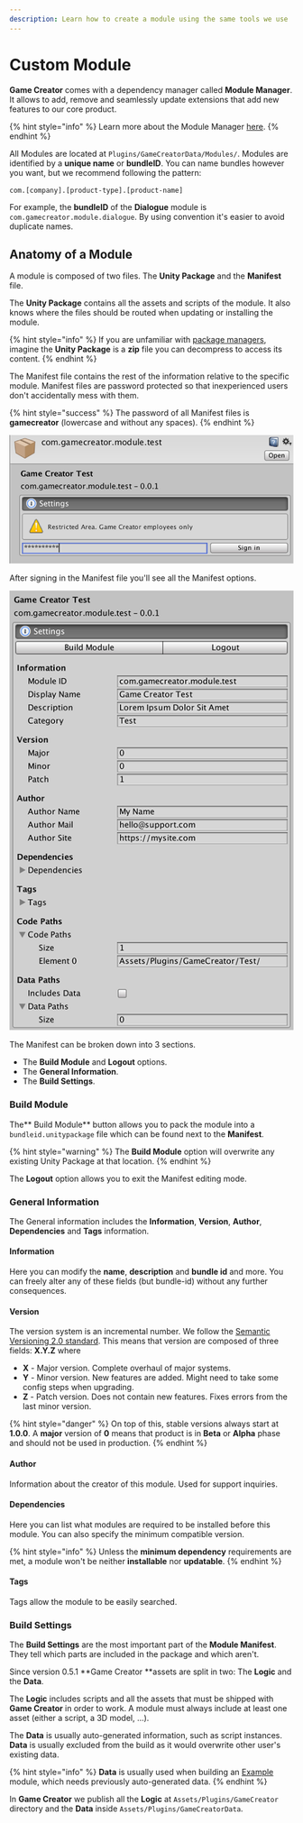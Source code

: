 ```yaml
---
description: Learn how to create a module using the same tools we use
---
```


# Custom Module

**Game Creator** comes with a dependency manager called **Module Manager**. It allows to add, remove and seamlessly update extensions that add new features to our core product.

{% hint style="info" %}
Learn more about the Module Manager [here](../module-manager.md).
{% endhint %}

All Modules are located at `Plugins/GameCreatorData/Modules/`. Modules are identified by a **unique name** or **bundleID**. You can name bundles however you want, but we recommend following the pattern:

```text
com.[company].[product-type].[product-name]
```

For example, the **bundleID** of the **Dialogue** module is `com.gamecreator.module.dialogue`. By using convention it's easier to avoid duplicate names. 

## Anatomy of a Module

A module is composed of two files. The **Unity Package** and the **Manifest** file.

The **Unity Package** contains all the assets and scripts of the module. It also knows where the files should be routed when updating or installing the module.

{% hint style="info" %}
If you are unfamiliar with [package managers](https://en.wikipedia.org/wiki/Package_manager), imagine the **Unity Package** is a **zip** file you can decompress to access its content.
{% endhint %}

The Manifest file contains the rest of the information relative to the specific module. Manifest files are password protected so that inexperienced users don't accidentally mess with them.

{% hint style="success" %}
The password of all Manifest files is **gamecreator** \(lowercase and without any spaces\).
{% endhint %}

![\(Example of Manifest file\)](../../.gitbook/assets/custom-mm-manifest.png)

After signing in the Manifest file you'll see all the Manifest options.

![\(Custom Manifest file with testing values\)](../../.gitbook/assets/custom-mm-manifest-file.png)

The Manifest can be broken down into 3 sections.

* The **Build Module** and **Logout** options.
* The **General Information**.
* The **Build Settings**.

### Build Module

The** Build Module** button allows you to pack the module into a `bundleid.unitypackage` file which can be found next to the **Manifest**.

{% hint style="warning" %}
The **Build Module** option will overwrite any existing Unity Package at that location.
{% endhint %}

The **Logout** option allows you to exit the Manifest editing mode.

### General Information

The General information includes the **Information**, **Version**, **Author**, **Dependencies** and **Tags** information.

#### Information

Here you can modify the **name**, **description** and **bundle id** and more. You can freely alter any of these fields \(but bundle-id\) without any further consequences.

#### Version

The version system is an incremental number. We follow the [Semantic Versioning 2.0 standard](https://semver.org/). This means that version are composed of three fields: **X.Y.Z** where

* **X** - Major version. Complete overhaul of major systems.
* **Y** - Minor version. New features are added. Might need to take some config steps when upgrading.
* **Z** - Patch version. Does not contain new features. Fixes errors from the last minor version.

{% hint style="danger" %}
On top of this, stable versions always start at **1.0.0**. A **major** version of **0** means that product is in **Beta** or **Alpha** phase and should not be used in production.
{% endhint %}

#### Author

Information about the creator of this module. Used for support inquiries.

#### Dependencies

Here you can list what modules are required to be installed before this module. You can also specify the minimum compatible version.

{% hint style="info" %}
Unless the **minimum dependency** requirements are met, a module won't be neither **installable** nor **updatable**.
{% endhint %}

#### Tags

Tags allow the module to be easily searched.

### Build Settings

The **Build Settings** are the most important part of the **Module Manifest**. They tell which parts are included in the package and which aren't.

Since version 0.5.1 **Game Creator **assets are split in two: The **Logic** and the **Data**.

The **Logic** includes scripts and all the assets that must be shipped with **Game Creator** in order to work. A module must always include at least one asset \(either a script, a 3D model, ...\).

The **Data** is usually auto-generated information, such as script instances. **Data** is usually excluded from the build as it would overwrite other user's existing data.

{% hint style="info" %}
**Data** is usually used when building an [Example](https://store.gamecreator.io/?tags=examples) module, which needs previously auto-generated data.
{% endhint %}

In **Game Creator** we publish all the **Logic** at `Assets/Plugins/GameCreator` directory and the **Data** inside `Assets/Plugins/GameCreatorData`.

